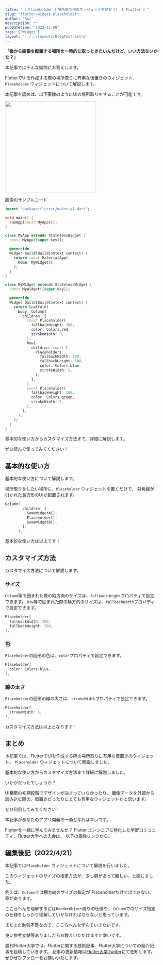 ```yaml
---
title: "【 Placeholder 】場所取り用のウィジェットを使おう! 【 Flutter 】"
slug: "flutter-widget-placeholder"
author: "Aoi"
description: ""
pubDatetime: "2022-11-09"
tags: ["Widget"]
layout: "../../layouts/BlogPost.astro"
---
```


**「後から画像を配置する場所を一時的に取っときたいんだけど、いい方法ないかな？」**

本記事ではそんな疑問にお答えします。

FlutterでUIを作成する際の場所取りに有用な仮置きのウィジェット、
`Placeholder` ウィジェットについて解説します。

本記事を読めば、以下画像のようにUIの場所取りをすることが可能です。

<img src="http://34.145.4.125/wp-content/uploads/2022/11/スクリーンショット-2022-11-09-17.21.00-565x1024.png" alt="" width="300">

画像のサンプルコード
```dart
import 'package:flutter/material.dart';

void main() {
  runApp(const MyApp());
}

class MyApp extends StatelessWidget {
  const MyApp({super.key});

  @override
  Widget build(BuildContext context) {
    return const MaterialApp(
      home: MyWidget(),
    );
  }
}

class MyWidget extends StatelessWidget {
  const MyWidget({super.key});

  @override
  Widget build(BuildContext context) {
    return Scaffold(
      body: Column(
        children: [
          const Placeholder(
            fallbackHeight: 300,
            color: Colors.red,
            strokeWidth: 5,
          ),
          Row(
            children: const [
              Placeholder(
                fallbackWidth: 300,
                fallbackHeight: 500,
                color: Colors.blue,
                strokeWidth: 5,
              ),
            ],
          ),
          const Placeholder(
            fallbackHeight: 100,
            color: Colors.green,
            strokeWidth: 5,
          ),
        ],
      ),
    );
  }
}
```

基本的な使い方からカスタマイズ方法まで、詳細に解説します。

ぜひ読んで使ってみてください！

## 基本的な使い方

基本的な使い方について解説します。

場所取りをしたい場所に、`Placeholder` ウィジェットを置くだけで、
対角線が引かれた長方形のUIが配置されます。

```dart
Column(
        children: [
          SomeWidgetA(),
          Placeholder(),
          SomeWidgetB(),
        ],
      ),
```

基本的な使い方は以上です！

## カスタマイズ方法

カスタマイズ方法について解説します。

### サイズ

`Column`等で囲まれた際の縦方向のサイズは、`fallbackHeight`プロパティで設定できます。
`Row`等で囲まれた際の横方向のサイズは、`fallbackWidth`プロパティで設定できます。

```dart
Placeholder(
  fallbackWidth: 300,
  fallbackHeight: 500,
),
```

### 色

`Placeholder`の図形の色は、`color`プロパティで設定できます。

```dart
Placeholder(
  color: Colors.blue,
),
```

### 線の太さ

`Placeholder`の図形の線の太さは、`strokeWidth`プロパティで設定できます。

```dart
Placeholder(
  strokeWidth: 5,
),
```

カスタマイズ方法は以上となります！

## まとめ

本記事では、FlutterでUIを作成する際の場所取りに有用な仮置きのウィジェット、
`Placeholder` ウィジェットについて解説しました。

基本的な使い方からカスタマイズ方法まで詳細に解説しました。

いかがだったでしょうか？

UI構築の初期段階でデザインが決まっていなかったり、
画像データを外部から読み込む際の、仮置きだったりにとても有用なウィジェットかと思います。

ぜひ利用してみてください！

本記事があなたのアプリ開発の一助となれば幸いです。

Flutterを一緒に学んでみませんか？
Flutter エンジニアに特化した学習コミュニティ、Flutter大学への入会は、
以下の画像リンクから。

## 編集後記（2022/4/21）

本記事では`Placeholder` ウィジェットについて解説を行いました。

このウィジェットのサイズの指定方法が、少し癖があって難しい、と感じました。

例えば、`Column`では横方向のサイズの指定が`Placeholderだけではできない、
等があります。

ここらへんを理解するには`RenderObject`周りの仕様や、
`Column`でのサイズ指定の仕様をしっかり理解していかなければならないと思っています。

まだまだ勉強不足なので、ここらへんを学んでいきたいです。

良い参考文献等ありましたらお教えいただけますと幸いです。

週刊Flutter大学では、Flutterに関する技術記事、Flutter大学についての紹介記事を投稿していきます。
記事の更新情報は[Flutter大学Twitter](https://twitter.com/FlutterUniv)にて告知します。
ぜひぜひフォローをお願いいたします。